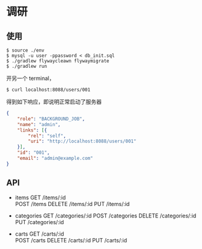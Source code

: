 # 调研

## 使用
```
$ source ./env
$ mysql -u user -ppassword < db_init.sql
$ ./gradlew flywaycleawn flywaymigrate
$ ./gradlew run
```

开另一个 terminal，
```
$ curl localhost:8088/users/001
```
得到如下响应，即说明正常启动了服务器

```json
{
	"role": "BACKGROUND_JOB",
	"name": "admin",
	"links": [{
		"rel": "self",
		"uri": "http://localhost:8088/users/001"
	}],
	"id": "001",
	"email": "admin@example.com"
}
```

## API
- items 
GET /items/:id	
POST /items 
DELETE /items/:id 
PUT /items/:id	


- categories
GET /categories/:id	
POST /categories
DELETE /categories/:id 
PUT /categories/:id	


- carts
GET /carts/:id	
POST /carts
DELETE /carts/:id 
PUT /carts/:id	

